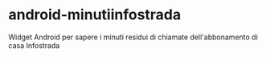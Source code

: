 android-minutiinfostrada
========================

Widget Android per sapere i minuti residui di chiamate dell'abbonamento di casa Infostrada
